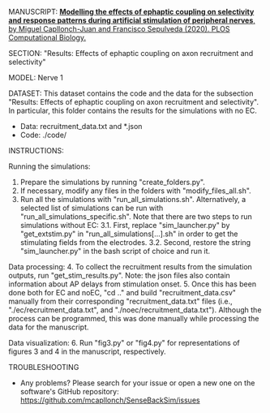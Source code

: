 MANUSCRIPT: <a href="https://doi.org/10.1371/journal.pcbi.1007826"><b>Modelling the effects of ephaptic coupling on selectivity and response patterns during artificial stimulation of peripheral nerves</b>, by Miguel Capllonch-Juan and Francisco Sepulveda (2020). PLOS Computational Biology.</a>

SECTION: "Results: Effects of ephaptic coupling on axon recruitment and selectivity"

MODEL: Nerve 1

DATASET:
This dataset contains the code and the data for the subsection "Results: Effects of ephaptic coupling on axon recruitment and selectivity". In particular, this folder contains the results for the simulations with no EC.

 - Data: recruitment_data.txt and *.json
 - Code: ./code/

INSTRUCTIONS:

Running the simulations:
1. Prepare the simulations by running "create_folders.py".
2. If necessary, modify any files in the folders with "modify_files_all.sh".
3. Run all the simulations with "run_all_simulations.sh". Alternatively, a selected list of simulations can be run with "run_all_simulations_specific.sh". Note that there are two steps to run simulations without EC:
	3.1. First, replace "sim_launcher.py" by "get_extstim.py" in "run_all_simulations[...].sh" in order to get the stimulating fields from the electrodes.
	3.2. Second, restore the string "sim_launcher.py" in the bash script of choice and run it.

Data processing:
4. To collect the recruitment results from the simulation outputs, run "get_stim_results.py". Note: the json files also contain information about AP delays from stimulation onset.
5. Once this has been done both for EC and noEC, "cd .." and build "recruitment_data.csv" manually from their corresponding "recruitment_data.txt" files (i.e., "./ec/recruitment_data.txt", and "./noec/recruitment_data.txt"). Although the process can be programmed, this was done manually while processing the data for the manuscript.

Data visualization:
6. Run "fig3.py" or "fig4.py" for representations of figures 3 and 4 in the manuscript, respectively.

TROUBLESHOOTING
 - Any problems? Please search for your issue or open a new one on the software's GitHub repository: https://github.com/mcapllonch/SenseBackSim/issues
